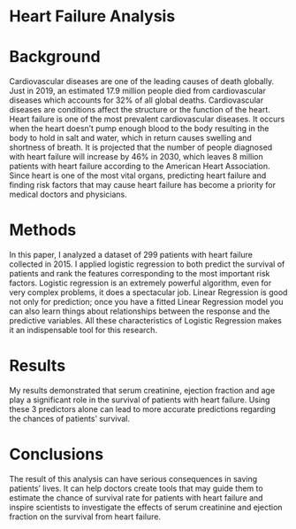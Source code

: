 # Heart Failure Analysis



# Background

Cardiovascular diseases are one of the leading causes of death globally. Just in 2019, an estimated 17.9 million people died from cardiovascular diseases which accounts for 32% of all global deaths. Cardiovascular diseases are conditions affect the structure or the function of the heart. Heart failure is one of the most prevalent cardiovascular diseases. It occurs when the heart doesn’t pump enough blood to the body resulting in the body to hold in salt and water, which in return causes swelling and shortness of breath. It is projected that the number of people diagnosed with heart failure will increase by 46% in 2030, which leaves 8 million patients with heart failure according to the American Heart Association. Since heart is one of the most vital organs, predicting heart failure and finding risk factors that may cause heart failure has become a priority for medical doctors and physicians.

# Methods

In this paper, I analyzed a dataset of 299 patients with heart failure collected in 2015. I applied logistic regression to both predict the survival of patients and rank the features corresponding to the most important risk factors. Logistic regression is an extremely powerful algorithm, even for very complex problems, it does a spectacular job. Linear Regression is good not only for prediction; once you have a fitted Linear Regression model you can also learn things about relationships between the response and the predictive variables. All these characteristics of Logistic Regression makes it an indispensable tool for this research.

# Results

My results demonstrated that serum creatinine, ejection fraction and age play a significant role in the survival of patients with heart failure. Using these 3 predictors alone can lead to more accurate predictions regarding the chances of patients’ survival.


# Conclusions

The result of this analysis can have serious consequences in saving patients’ lives. It can help doctors create tools that may guide them to estimate the chance of survival rate for patients with heart failure and inspire scientists to investigate the effects of serum creatinine and ejection fraction on the survival from heart failure.



